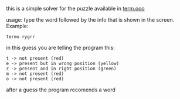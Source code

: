 this is a simple solver for the puzzle available in [term.ooo](https://term.ooo/)

usage:
type the word followed by the info that is shown in the screen. Example:
```
termo rygrr
```
in this guess you are telling the program this:
```
t -> not present (red)
e -> present but in wrong position (yellow)
r -> present and in right position (green)
m -> not present (red)
o -> not present (red)
```

after a guess the program recomends a word